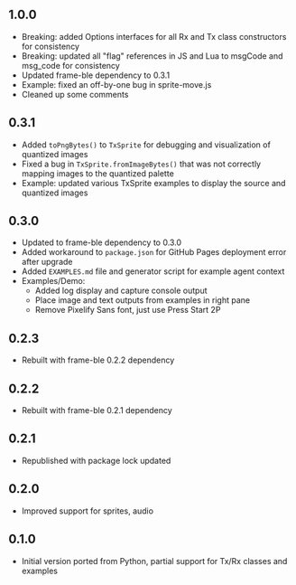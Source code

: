 ## 1.0.0

* Breaking: added Options interfaces for all Rx and Tx class constructors for consistency
* Breaking: updated all "flag" references in JS and Lua to msgCode and msg_code for consistency
* Updated frame-ble dependency to 0.3.1
* Example: fixed an off-by-one bug in sprite-move.js
* Cleaned up some comments

## 0.3.1

* Added `toPngBytes()` to `TxSprite` for debugging and visualization of quantized images
* Fixed a bug in `TxSprite.fromImageBytes()` that was not correctly mapping images to the quantized palette
* Example: updated various TxSprite examples to display the source and quantized images

## 0.3.0

* Updated to frame-ble dependency to 0.3.0
* Added workaround to `package.json` for GitHub Pages deployment error after upgrade
* Added `EXAMPLES.md` file and generator script for example agent context
* Examples/Demo:
  * Added log display and capture console output
  * Place image and text outputs from examples in right pane
  * Remove Pixelify Sans font, just use Press Start 2P

## 0.2.3

* Rebuilt with frame-ble 0.2.2 dependency

## 0.2.2

* Rebuilt with frame-ble 0.2.1 dependency

## 0.2.1

* Republished with package lock updated

## 0.2.0

* Improved support for sprites, audio

## 0.1.0

* Initial version ported from Python, partial support for Tx/Rx classes and examples
